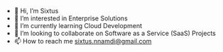- 👋 Hi, I’m Sixtus
- 👀 I’m interested in Enterprise Solutions
- 🌱 I’m currently learning Cloud Development
- 💞️ I’m looking to collaborate on Software as a Service (SaaS) Projects
- 📫 How to reach me sixtus.nnamdi@gmail.com
